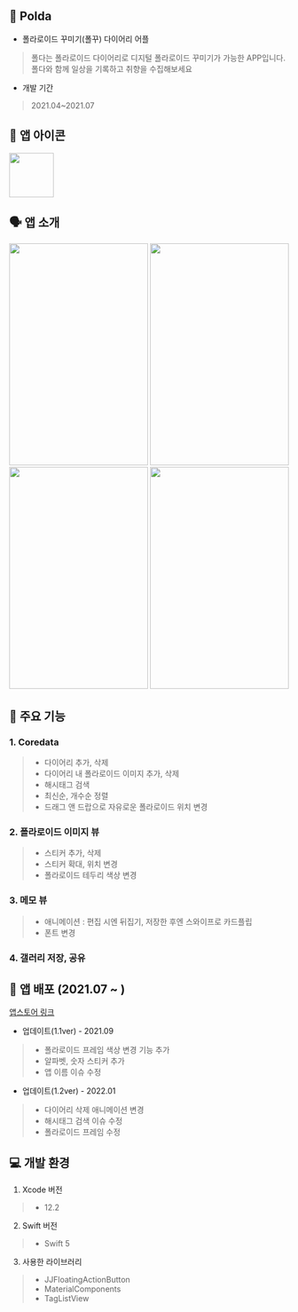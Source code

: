 ## 📝 Polda

+ 폴라로이드 꾸미기(폴꾸) 다이어리 어플
> 폴다는 폴라로이드 다이어리로 디지털 폴라로이드 꾸미기가 가능한 APP입니다. 폴다와 함께 일상을 기록하고 취향을 수집해보세요

+ 개발 기간
> 2021.04~2021.07

## 💫 앱 아이콘

<img src = "https://user-images.githubusercontent.com/77603632/130615082-4271355e-512c-439c-be99-9071807aaee2.png" width="80" height="80"> 

## 🗣 앱 소개 

<p float="left">
  
<img src = "https://user-images.githubusercontent.com/77603632/130616134-615501c0-56cb-47a8-a345-f8789a46f59b.png" width="250" height="400">
<img src = "https://user-images.githubusercontent.com/77603632/130614040-40ba632d-76c8-4255-a438-d17a1a254b50.png" width="250" height="400">  
<img src = "https://user-images.githubusercontent.com/77603632/130616413-0093c8b7-99fb-48b6-a0b0-25a5d423328b.png" width="250" height ="400">
<img src = "https://user-images.githubusercontent.com/77603632/130613601-a7b2ca05-eede-4d34-8b94-7203888d922a.png" width="250" height="400">
                                                                                                                                            
</p>
                                                                                                                         
                                                                                                                                          
                                                                                                                                                                                                                                                                 
                                                                                                                                          
                                                                                                                                       
                                                                                                                                            
## 📌 주요 기능
### 1. Coredata
> + 다이어리 추가, 삭제
> + 다이어리 내 폴라로이드 이미지 추가, 삭제
> + 해시태그 검색
> + 최신순, 개수순 정렬
> + 드래그 앤 드랍으로 자유로운 폴라로이드 위치 변경
### 2. 폴라로이드 이미지 뷰
> + 스티커 추가, 삭제
> + 스티커 확대, 위치 변경
> + 폴라로이드 테두리 색상 변경
### 3. 메모 뷰
> + 애니메이션 : 편집 시엔 뒤집기, 저장한 후엔 스와이프로 카드플립
> + 폰트 변경
### 4. 갤러리 저장, 공유
                                                                                                             
                                                                                                                                            
## 🔗 앱 배포 (2021.07 ~ )
[앱스토어 링크](https://apps.apple.com/kr/app/polda/id1577353290)
- 업데이트(1.1ver) - 2021.09 
> + 폴라로이드 프레임 색상 변경 기능 추가
> + 알파벳, 숫자 스티커 추가
> + 앱 이름 이슈 수정
- 업데이트(1.2ver) - 2022.01
> + 다이어리 삭제 애니메이션 변경
> + 해시태그 검색 이슈 수정
> + 폴라로이드 프레임 수정
                                                                                                                                        
## 💻 개발 환경
                                                                                                                                           
1. Xcode 버전
> + 12.2

2. Swift 버전
> + Swift 5
                                                                                                                                   
3. 사용한 라이브러리
> + JJFloatingActionButton 
> + MaterialComponents
> + TagListView
                                                                                                                                            
                                                                                                                                            
                                                                                                                                         
